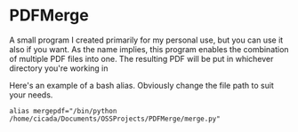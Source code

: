 # PDFMerge

A small program I created primarily for my personal use, but you can use it also if you want. As the name implies, 
this program enables the combination of multiple PDF files into one. The resulting PDF will be put in whichever 
directory you're working in

Here's an example of a bash alias. Obviously change the file path to suit your needs.

```
alias mergepdf="/bin/python /home/cicada/Documents/OSSProjects/PDFMerge/merge.py"
```

